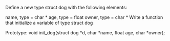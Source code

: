 Define a new type struct dog with the following elements:

name, type = char *
age, type = float
owner, type = char *
Write a function that initialize a variable of type struct dog

Prototype: void init_dog(struct dog *d, char *name, float age, char *owner);
